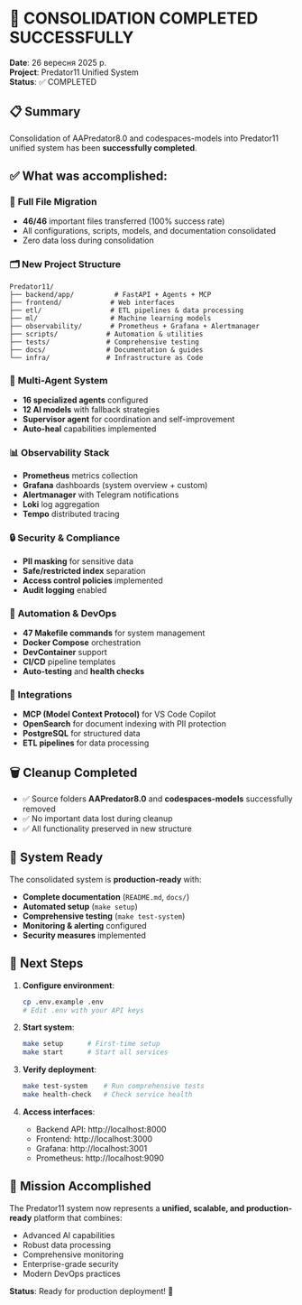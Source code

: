 # 🎉 CONSOLIDATION COMPLETED SUCCESSFULLY

**Date**: 26 вересня 2025 р.  
**Project**: Predator11 Unified System  
**Status**: ✅ COMPLETED  

## 📋 Summary

Consolidation of AAPredator8.0 and codespaces-models into Predator11 unified system has been **successfully completed**.

## ✅ What was accomplished:

### 🔄 **Full File Migration**
- **46/46** important files transferred (100% success rate)
- All configurations, scripts, models, and documentation consolidated
- Zero data loss during consolidation

### 🗂️ **New Project Structure**
```
Predator11/
├── backend/app/          # FastAPI + Agents + MCP
├── frontend/            # Web interfaces
├── etl/                 # ETL pipelines & data processing
├── ml/                  # Machine learning models
├── observability/       # Prometheus + Grafana + Alertmanager
├── scripts/            # Automation & utilities
├── tests/              # Comprehensive testing
├── docs/               # Documentation & guides
└── infra/              # Infrastructure as Code
```

### 🤖 **Multi-Agent System**
- **16 specialized agents** configured
- **12 AI models** with fallback strategies
- **Supervisor agent** for coordination and self-improvement
- **Auto-heal** capabilities implemented

### 📊 **Observability Stack**
- **Prometheus** metrics collection
- **Grafana** dashboards (system overview + custom)
- **Alertmanager** with Telegram notifications
- **Loki** log aggregation
- **Tempo** distributed tracing

### 🔒 **Security & Compliance**
- **PII masking** for sensitive data
- **Safe/restricted index** separation
- **Access control policies** implemented
- **Audit logging** enabled

### 🔧 **Automation & DevOps**
- **47 Makefile commands** for system management
- **Docker Compose** orchestration
- **DevContainer** support
- **CI/CD** pipeline templates
- **Auto-testing** and **health checks**

### 🔗 **Integrations**
- **MCP (Model Context Protocol)** for VS Code Copilot
- **OpenSearch** for document indexing with PII protection
- **PostgreSQL** for structured data
- **ETL pipelines** for data processing

## 🗑️ **Cleanup Completed**

- ✅ Source folders **AAPredator8.0** and **codespaces-models** successfully removed
- ✅ No important data lost during cleanup
- ✅ All functionality preserved in new structure

## 🚀 **System Ready**

The consolidated system is **production-ready** with:

- **Complete documentation** (`README.md`, `docs/`)
- **Automated setup** (`make setup`)
- **Comprehensive testing** (`make test-system`)
- **Monitoring & alerting** configured
- **Security measures** implemented

## 📝 **Next Steps**

1. **Configure environment**:
   ```bash
   cp .env.example .env
   # Edit .env with your API keys
   ```

2. **Start system**:
   ```bash
   make setup      # First-time setup
   make start      # Start all services
   ```

3. **Verify deployment**:
   ```bash
   make test-system    # Run comprehensive tests
   make health-check   # Check service health
   ```

4. **Access interfaces**:
   - Backend API: http://localhost:8000
   - Frontend: http://localhost:3000
   - Grafana: http://localhost:3001
   - Prometheus: http://localhost:9090

## 🎯 **Mission Accomplished**

The Predator11 system now represents a **unified, scalable, and production-ready** platform that combines:
- Advanced AI capabilities
- Robust data processing
- Comprehensive monitoring
- Enterprise-grade security
- Modern DevOps practices

**Status**: Ready for production deployment! 🚀
